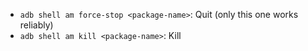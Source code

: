 - `adb shell am force-stop <package-name>`: Quit (only this one works reliably)
- `adb shell am kill <package-name>`: Kill
